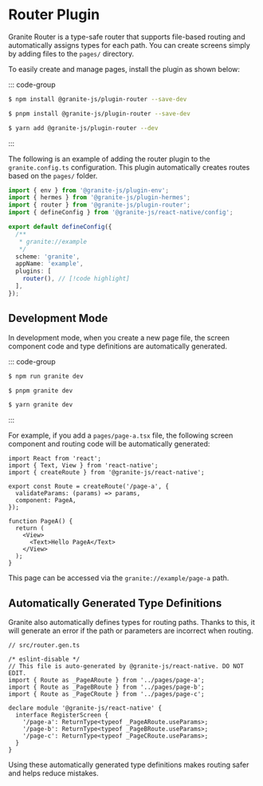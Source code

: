 # Router Plugin

Granite Router is a type-safe router that supports file-based routing and automatically assigns types for each path. You can create screens simply by adding files to the `pages/` directory.

To easily create and manage pages, install the plugin as shown below:

::: code-group

```sh [npm]
$ npm install @granite-js/plugin-router --save-dev
```

```sh [pnpm]
$ pnpm install @granite-js/plugin-router --save-dev
```

```sh [yarn]
$ yarn add @granite-js/plugin-router --dev
```

:::

The following is an example of adding the router plugin to the `granite.config.ts` configuration. This plugin automatically creates routes based on the `pages/` folder.

```ts
import { env } from '@granite-js/plugin-env';
import { hermes } from '@granite-js/plugin-hermes';
import { router } from '@granite-js/plugin-router';
import { defineConfig } from '@granite-js/react-native/config';

export default defineConfig({
  /**
   * granite://example
   */
  scheme: 'granite',
  appName: 'example',
  plugins: [
    router(), // [!code highlight]
  ],
});

```

## Development Mode

In development mode, when you create a new page file, the screen component code and type definitions are automatically generated.

::: code-group

```sh [npm]
$ npm run granite dev
```

```sh [pnpm]
$ pnpm granite dev
```

```sh [yarn]
$ yarn granite dev
```

:::

For example, if you add a `pages/page-a.tsx` file, the following screen component and routing code will be automatically generated:

```tsx
import React from 'react';
import { Text, View } from 'react-native';
import { createRoute } from '@granite-js/react-native';

export const Route = createRoute('/page-a', {
  validateParams: (params) => params,
  component: PageA,
});

function PageA() {
  return (
    <View>
      <Text>Hello PageA</Text>
    </View>
  );
}
```

This page can be accessed via the `granite://example/page-a` path.

## Automatically Generated Type Definitions

Granite also automatically defines types for routing paths. Thanks to this, it will generate an error if the path or parameters are incorrect when routing.

```tsx
// src/router.gen.ts

/* eslint-disable */
// This file is auto-generated by @granite-js/react-native. DO NOT EDIT.
import { Route as _PageARoute } from '../pages/page-a';
import { Route as _PageBRoute } from '../pages/page-b';
import { Route as _PageCRoute } from '../pages/page-c';

declare module '@granite-js/react-native' {
  interface RegisterScreen {
    '/page-a': ReturnType<typeof _PageARoute.useParams>;
    '/page-b': ReturnType<typeof _PageBRoute.useParams>;
    '/page-c': ReturnType<typeof _PageCRoute.useParams>;
  }
}
```

Using these automatically generated type definitions makes routing safer and helps reduce mistakes.
